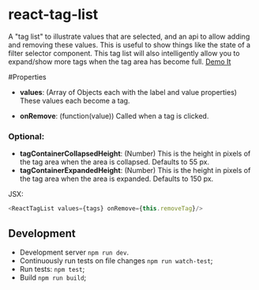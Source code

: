 # react-tag-list

A "tag list" to illustrate values that are selected, and an api to allow adding and removing these values. This is useful to show things like the state of a filter selector component. This tag list will also intelligently allow you to expand/show more tags when the tag area has become full.  [Demo It](http://tehandyb.github.io/react-tag-list/)

#Properties


* **values**: (Array of Objects each with the label and value properties) These values each become a tag.

* **onRemove**: (function(value)) Called when a tag is clicked.

### Optional:
* **tagContainerCollapsedHeight**: (Number) This is the height in pixels of the tag area when the area is collapsed. Defaults to 55 px.
* **tagContainerExpandedHeight**: (Number) This is the height in pixels of the tag area when the area is expanded. Defaults to 150 px.

JSX: 
```js
<ReactTagList values={tags} onRemove={this.removeTag}/>
```

## Development

* Development server `npm run dev`.
* Continuously run tests on file changes `npm run watch-test`;
* Run tests: `npm test`;
* Build `npm run build`;
